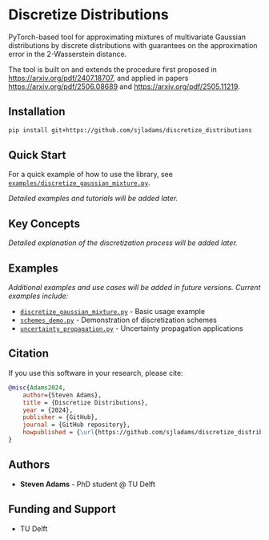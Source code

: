 # Discretize Distributions

PyTorch-based tool for approximating mixtures of multivariate Gaussian distributions by discrete distributions with guarantees on the approximation error in the 2-Wasserstein distance.

The tool is built on and extends the procedure first proposed in https://arxiv.org/pdf/2407.18707, and applied in papers https://arxiv.org/pdf/2506.08689 and https://arxiv.org/pdf/2505.11219.

## Installation

```bash
pip install git+https://github.com/sjladams/discretize_distributions
```

## Quick Start

For a quick example of how to use the library, see [`examples/discretize_gaussian_mixture.py`](examples/discretize_gaussian_mixture.py).

*Detailed examples and tutorials will be added later.*


## Key Concepts

*Detailed explanation of the discretization process will be added later.*
<!-- ### Categorical Float Distributions
A CategoricalFloat distribution is a discrete distribution defined in continuous space. It is characterized by a set of points forming the support of the distribution and a set of probabilities for each point.

### Discretization Process
The discretization process involves: -->

## Examples

*Additional examples and use cases will be added in future versions. Current examples include:*
- [`discretize_gaussian_mixture.py`](examples/discretize_gaussian_mixture.py) - Basic usage example
- [`schemes_demo.py`](examples/schemes_demo.py) - Demonstration of discretization schemes
- [`uncertainty_propagation.py`](examples/uncertainty_propagation.py) - Uncertainty propagation applications


## Citation

If you use this software in your research, please cite:

```bibtex
@misc{Adams2024,
    author={Steven Adams},
    title = {Discretize Distributions},
    year = {2024},
    publisher = {GitHub},
    journal = {GitHub repository},
    howpublished = {\url{https://github.com/sjladams/discretize_distributions}}
}
```

## Authors

- **Steven Adams** - PhD student @ TU Delft

## Funding and Support

- TU Delft


